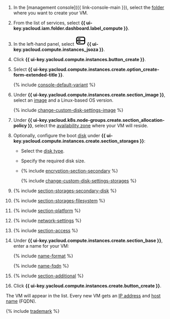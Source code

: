 1. In the [management console]({{ link-console-main }}), select the [folder](../../resource-manager/concepts/resources-hierarchy.md#folder) where you want to create your VM.
1. From the list of services, select **{{ ui-key.yacloud.iam.folder.dashboard.label_compute }}**.
1. In the left-hand panel, select ![image](../../_assets/console-icons/server.svg) **{{ ui-key.yacloud.compute.instances_jsoza }}**.
1. Click **{{ ui-key.yacloud.compute.instances.button_create }}**.
1. Select **{{ ui-key.yacloud.compute.instances.create.option_create-form-extended-title }}**.

    {% include [console-default-variant](../../_includes/compute/console-default-variant.md) %}

1. Under **{{ ui-key.yacloud.compute.instances.create.section_image }}**, select an [image](../concepts/image.md) and a Linux-based OS version.

    {% include [change-custom-disk-settings-image](../../_includes/compute/create/change-custom-disk-settings-image.md) %}

1. Under **{{ ui-key.yacloud.k8s.node-groups.create.section_allocation-policy }}**, select the [availability zone](../../overview/concepts/geo-scope.md) where your VM will reside.
1. Optionally, configure the boot [disk](../concepts/disk.md) under **{{ ui-key.yacloud.compute.instances.create.section_storages }}**:

    * Select the [disk type](../concepts/disk.md#disks_types).
    * Specify the required disk size.
    * {% include [encryption-section-secondary](../../_includes/compute/encryption-section-secondary.md) %}

        {% include [change-custom-disk-settings-storages](../../_includes/compute/create/change-custom-disk-settings-storages.md) %}

1. {% include [section-storages-secondary-disk](../../_includes/compute/create/section-storages-secondary-disk.md) %}
1. {% include [section-storages-filesystem](../../_includes/compute/create/section-storages-filesystem.md) %}
1. {% include [section-platform](../../_includes/compute/create/section-platform.md) %}
1. {% include [network-settings](../../_includes/compute/create/section-network.md) %}
1. {% include [section-access](../../_includes/compute/create/section-access.md) %}
1. Under **{{ ui-key.yacloud.compute.instances.create.section_base }}**, enter a name for your VM:

    {% include [name-format](../../_includes/name-format.md) %}

    {% include [name-fqdn](../../_includes/compute/name-fqdn.md) %}

1. {% include [section-additional](../../_includes/compute/create/section-additional.md) %}
1. Click **{{ ui-key.yacloud.compute.instances.create.button_create }}**.

The VM will appear in the list. Every new VM gets an [IP address](../../vpc/concepts/address.md) and [host name](../../vpc/concepts/address.md#fqdn) (FQDN).

{% include [trademark](../../_includes/monitoring/trademark.md) %}